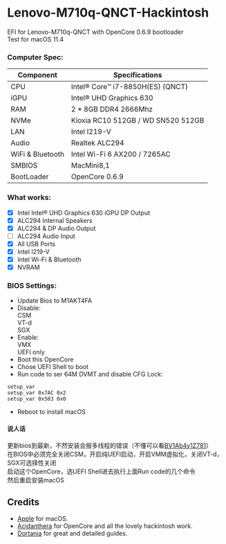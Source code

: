 # Lenovo-M710q-QNCT-Hackintosh
EFI for Lenovo-M710q-QNCT with OpenCore 0.6.9 bootloader  
Test for macOS 11.4

### Computer Spec:

| Component        | Specifications                         |
| ---------------- | ---------------------------------------|
| CPU              | Intel® Core™ i7-8850H(ES) (QNCT)       |
| iGPU             | Intel® UHD Graphics 630                |
| RAM              | 2 * 8GB DDR4 2666Mhz                   |
| NVMe             | Kioxia RC10 512GB / WD SN520 512GB     |
| LAN              | Intel I219-V                           |
| Audio            | Realtek ALC294                         |
| WiFi & Bluetooth | Intel Wi-Fi 6 AX200 / 7265AC           |
| SMBIOS           | MacMini8,1                             |
| BootLoader       | OpenCore 0.6.9                         |

### What works:

- [x] Intel Intel® UHD Graphics 630 iGPU DP Output
- [x] ALC294 Internal Speakers
- [x] ALC294 & DP Audio Output
- [ ] ALC294 Audio Input
- [x] All USB Ports
- [x] Intel I219-V
- [x] Intel Wi-Fi & Bluetooth
- [x] NVRAM

### BIOS Settings:

* Update Bios to M1AKT4FA  
* Disable:  
CSM  
VT-d  
SGX  
* Enable:  
VMX  
UEFI only  
* Boot this OpenCore
* Chose UEFI Shell to boot
* Run code to ser 64M DVMT and disable CFG Lock:
```
setup_var   
setup_var 0x7AC 0x2  
setup_var 0x503 0x0  
```
* Reboot to install macOS

#### 说人话
更新bios到最新，不然安装会报多线程的错误（不懂可以看[BV1Ab4y1Z781](https://www.bilibili.com/video/BV1Ab4y1Z781)）  
在BIOS中必须完全关闭CSM，开启纯UEFI启动，开启VMM虚拟化，关闭VT-d，SGX可选择性关闭  
启动这个OpenCore，选UEFI Shell进去执行上面Run code的几个命令  
然后重启安装macOS

## Credits

- [Apple](https://apple.com) for macOS.
- [Acidanthera](https://github.com/acidanthera) for OpenCore and all the lovely hackintosh work.
- [Dortania](https://github.com/dortania) for great and detailed guides.
